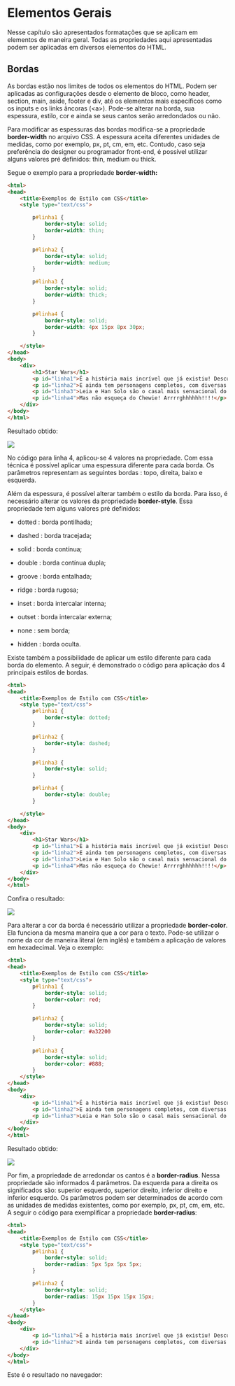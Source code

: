 # Elementos Gerais

Nesse capítulo são apresentados formatações que se aplicam em elementos de maneira geral. Todas as propriedades aqui apresentadas podem ser aplicadas em diversos elementos do HTML.

## Bordas

As bordas estão nos limites de todos os elementos do HTML. Podem ser aplicadas as configurações desde o elemento de bloco, como header, section, main, aside, footer e div, até os elementos mais específicos como os inputs e os links âncoras \(&lt;a&gt;\). Pode-se alterar na borda, sua espessura, estilo, cor e ainda se seus cantos serão arredondados ou não.

Para modificar as espessuras das bordas modifica-se a propriedade **border-width** no arquivo CSS. A espessura aceita diferentes unidades de medidas, como por exemplo, px, pt, cm, em, etc. Contudo, caso seja preferência do designer ou programador front-end, é possível utilizar alguns valores pré definidos: thin, medium ou thick.

Segue o exemplo para a propriedade **border-width:**

```html
<html>
<head>
    <title>Exemplos de Estilo com CSS</title>
    <style type="text/css">

        p#linha1 {
            border-style: solid;
            border-width: thin; 
        }

        p#linha2 {
            border-style: solid;
            border-width: medium; 
        }

        p#linha3 {
            border-style: solid;
            border-width: thick; 
        }

        p#linha4 {
            border-style: solid;
            border-width: 4px 15px 8px 30px; 
        }

    </style>
</head>
<body>
    <div>
        <h1>Star Wars</h1>
        <p id="linha1">É a história mais incrível que já existiu! Desculpa Batman!</p>
        <p id="linha2">E ainda tem personagens completos, com diversas características legais.</p>
        <p id="linha3">Leia e Han Solo são o casal mais sensacional do universo!</p>
        <p id="linha4">Mas não esqueça do Chewie! Arrrrghhhhhh!!!!</p>
    </div>
</body>
</html>
```

Resultado obtido:

![](/assets/border-width.png)

No código para linha 4, aplicou-se 4 valores na propriedade. Com essa técnica é possível aplicar uma espessura diferente para cada borda. Os parâmetros representam as seguintes bordas : topo, direita, baixo e esquerda.

Além da espessura, é possível alterar também o estilo da borda. Para isso, é necessário alterar os valores da propriedade **border-style**. Essa propriedade tem alguns valores pré definidos:

* dotted : borda pontilhada;

* dashed : borda tracejada;

* solid : borda contínua;

* double : borda contínua dupla;

* groove : borda entalhada;

* ridge : borda rugosa;

* inset : borda intercalar interna;

* outset : borda intercalar externa;

* none : sem borda;

* hidden : borda oculta.

Existe também a possibilidade de aplicar um estilo diferente para cada borda do elemento. A seguir, é demonstrado o código para aplicação dos 4 principais estilos de bordas.

```html
<html>
<head>
    <title>Exemplos de Estilo com CSS</title>
    <style type="text/css">
        p#linha1 {
            border-style: dotted;
        }

        p#linha2 {
            border-style: dashed;
        }

        p#linha3 {
            border-style: solid;
        }

        p#linha4 {
            border-style: double;
        }

    </style>
</head>
<body>
    <div>
        <h1>Star Wars</h1>
        <p id="linha1">É a história mais incrível que já existiu! Desculpa Batman!</p>
        <p id="linha2">E ainda tem personagens completos, com diversas características legais.</p>
        <p id="linha3">Leia e Han Solo são o casal mais sensacional do universo!</p>
        <p id="linha4">Mas não esqueça do Chewie! Arrrrghhhhhh!!!!</p>
    </div>
</body>
</html>
```

Confira o resultado:

![](/assets/border-style.png)

Para alterar a cor da borda é necessário utilizar a propriedade **border-color**. Ela funciona da mesma maneira que a cor para o texto. Pode-se utilizar o nome da cor de maneira literal \(em inglês\) e também a aplicação de valores em hexadecimal. Veja o exemplo:

```html
<html>
<head>
    <title>Exemplos de Estilo com CSS</title>
    <style type="text/css">
        p#linha1 {
            border-style: solid;
            border-color: red;
        }

        p#linha2 {
            border-style: solid;
            border-color: #a32200
        }

        p#linha3 {
            border-style: solid;
            border-color: #888;
        }
    </style>
</head>
<body>
    <div>
        <p id="linha1">É a história mais incrível que já existiu! Desculpa Batman!</p>
        <p id="linha2">E ainda tem personagens completos, com diversas características legais.</p>
        <p id="linha3">Leia e Han Solo são o casal mais sensacional do universo!</p>
    </div>
</body>
</html>
```

Resultado obtido:

![](/assets/border-color.png)

Por fim, a propriedade de arredondar os cantos é a **border-radius**. Nessa propriedade são informados 4 parâmetros. Da esquerda para a direita os significados são: superior esquerdo, superior direito, inferior direito e inferior esquerdo. Os parâmetros podem ser determinados de acordo com as unidades de medidas existentes, como por exemplo, px, pt, cm, em, etc. A seguir o código para exemplificar a propriedade **border-radius**:

```html
<html>
<head>
    <title>Exemplos de Estilo com CSS</title>
    <style type="text/css">
        p#linha1 {
            border-style: solid;
            border-radius: 5px 5px 5px 5px;
        }

        p#linha2 {
            border-style: solid;
            border-radius: 15px 15px 15px 15px;
        }
    </style>
</head>
<body>
    <div>
        <p id="linha1">É a história mais incrível que já existiu! Desculpa Batman!</p>
        <p id="linha2">E ainda tem personagens completos, com diversas características legais.</p>
    </div>
</body>
</html>
```

Este é o resultado no navegador:



